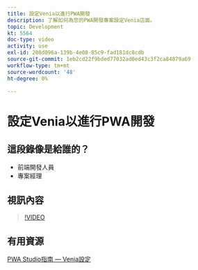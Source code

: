 ```yaml
---
title: 設定Venia以進行PWA開發
description: 了解如何為您的PWA開發專案設定Venia店面。
topic: Development
kt: 5564
doc-type: video
activity: use
exl-id: 208d096a-139b-4e08-85c9-fad181dc8cdb
source-git-commit: 1eb2cd22f9bded77032ad0ed43c3f2ca84879a69
workflow-type: tm+mt
source-wordcount: '48'
ht-degree: 0%

---
```


# 設定Venia以進行PWA開發

## 這段錄像是給誰的？

- 前端開發人員
- 專案經理

## 視訊內容

>[!VIDEO](https://video.tv.adobe.com/v/35785?quality=12&learn=on)

## 有用資源

[PWA Studio指南 — Venia設定](https://magento.github.io/pwa-studio/venia-pwa-concept/setup/)

